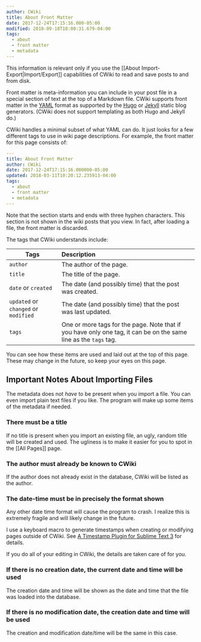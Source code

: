 ```yaml
---
author: CWiki
title: About Front Matter
date: 2017-12-24T17:15:16.000-05:00
modified: 2018-09-18T18:00:31.679-04:00
tags:
  - about
  - front matter
  - metadata
---
```




This information is relevant only if you use the [[About Import-Export|Import/Export]] capabilities of CWiki to read and save posts to and from disk.

Front matter is meta-information you can include in your post file in a special section of text at the top of a Markdown file. CWiki supports front matter in the [YAML](http://yaml.org/) format as supported by the [Hugo](https://gohugo.io) or [Jekyll](https://github.com/jekyll/jekyll) static blog generators. (CWiki does not support templating as both Hugo and Jekyll do.)

CWiki handles a minimal subset of what YAML can do. It just looks for a few different tags to use in wiki page descriptions. For example, the front matter for this page consists of:

```yaml
---
title: About Front Matter
author: CWiki
date: 2017-12-24T17:15:16.000000-05:00 
updated: 2018-03-11T10:20:12.235913-04:00
tags:
  - about
  - front matter
  - metadata
---
```

Note that the section starts and ends with three hyphen characters. This section is not shown​ in the wiki posts that you view. In fact, after loading a file, the front matter is discarded.

The tags that CWiki understands include:

 | Tags  |  Description |
 |--------|:------------|
 | `author`  | The author of the page.  |
 | `title`  |  The title of the page. | 
 | `date` or `created`   | The date (and possibly time) that the post was created. |
 | `updated` or `changed`  or `modified`| The date (and possibly time) that the post was last updated. |
 | `tags` | One or more tags for the page. Note that if you have only one tag, it can be on the same line as the `tags` tag.|

You can see how these items are used and laid out at the top of this page. These may change in the future, so keep your eyes on this page.

## Important Notes About Importing Files ##

The metadata does not *have* to be present when you import a file. You can even import plain text files if you like. The program will make up some items of the metadata if needed.

### There must be a title ###
If no title is present when you import an existing file, an ugly, random title will be created and used. The ugliness is to make it easier for you to spot in the [[All Pages]] page.

### The author must already be known to CWiki ###
If the author does not already exist in the database, CWiki will be listed as the author.

### The date-time must be in precisely​ the format shown ###

Any other date time format will cause the program to crash. I realize this is extremely fragile and will likely change in the ​future.

I use a keyboard macro to generate timestamps when creating or modifying pages outside of CWiki. See [A Timestamp Plugin for Sublime Text 3](https://yo-dave.com/2018/02/10/a-timestamp-plugin-for-sublime-text-3/) for details.

If you do all of your editing in CWiki, the details are taken care of for you.

### If there is no creation date, the current date and time will be used ###
The creation date and time will be shown as the date and time that the file was loaded into the database.

### If there is no modification date, the creation date and time will be used ###
The creation and modification date/time will be the same in this case.